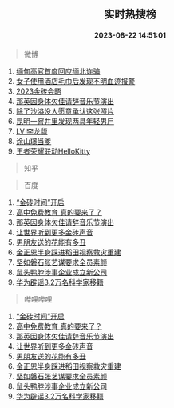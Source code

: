 <div align="center"><h2>实时热搜榜</h2><h4>2023-08-22 14:51:01</h4></div>

> 微博  

1. [缅甸高官首度回应缅北诈骗](https://s.weibo.com/weibo?q=%23%E7%BC%85%E7%94%B8%E9%AB%98%E5%AE%98%E9%A6%96%E5%BA%A6%E5%9B%9E%E5%BA%94%E7%BC%85%E5%8C%97%E8%AF%88%E9%AA%97%23&t=31&band_rank=1&Refer=top)<br />
2. [女子使用酒店毛巾后发现不明血迹报警](https://s.weibo.com/weibo?q=%23%E5%A5%B3%E5%AD%90%E4%BD%BF%E7%94%A8%E9%85%92%E5%BA%97%E6%AF%9B%E5%B7%BE%E5%90%8E%E5%8F%91%E7%8E%B0%E4%B8%8D%E6%98%8E%E8%A1%80%E8%BF%B9%E6%8A%A5%E8%AD%A6%23&t=31&band_rank=2&Refer=top)<br />
3. [2023金砖会晤](https://s.weibo.com/weibo?q=%232023%E9%87%91%E7%A0%96%E4%BC%9A%E6%99%A4%23&t=31&band_rank=3&Refer=top)<br />
4. [那英因身体欠佳请辞音乐节演出](https://s.weibo.com/weibo?q=%23%E9%82%A3%E8%8B%B1%E5%9B%A0%E8%BA%AB%E4%BD%93%E6%AC%A0%E4%BD%B3%E8%AF%B7%E8%BE%9E%E9%9F%B3%E4%B9%90%E8%8A%82%E6%BC%94%E5%87%BA%23&t=31&band_rank=4&Refer=top)<br />
5. [除了沙溢没人愿意承认这张照片](https://s.weibo.com/weibo?q=%E9%99%A4%E4%BA%86%E6%B2%99%E6%BA%A2%E6%B2%A1%E4%BA%BA%E6%84%BF%E6%84%8F%E6%89%BF%E8%AE%A4%E8%BF%99%E5%BC%A0%E7%85%A7%E7%89%87&t=31&band_rank=5&Refer=top)<br />
6. [昆明一窨井里发现两具年轻男尸](https://s.weibo.com/weibo?q=%23%E6%98%86%E6%98%8E%E4%B8%80%E7%AA%A8%E4%BA%95%E9%87%8C%E5%8F%91%E7%8E%B0%E4%B8%A4%E5%85%B7%E5%B9%B4%E8%BD%BB%E7%94%B7%E5%B0%B8%23&t=31&band_rank=6&Refer=top)<br />
7. [LV 李龙馥](https://s.weibo.com/weibo?q=LV%20%E6%9D%8E%E9%BE%99%E9%A6%A5&t=31&band_rank=7&Refer=top)<br />
8. [涂山璟当爹](https://s.weibo.com/weibo?q=%23%E6%B6%82%E5%B1%B1%E7%92%9F%E5%BD%93%E7%88%B9%23&t=31&band_rank=8&Refer=top)<br />
9. [王者荣耀联动HelloKitty](https://s.weibo.com/weibo?q=%23%E7%8E%8B%E8%80%85%E8%8D%A3%E8%80%80%E8%81%94%E5%8A%A8HelloKitty%23&t=31&band_rank=9&Refer=top)<br />

> 知乎  


> 百度  

1. [“金砖时间”开启](https://www.baidu.com/s?wd=%E2%80%9C%E9%87%91%E7%A0%96%E6%97%B6%E9%97%B4%E2%80%9D%E5%BC%80%E5%90%AF&sa=fyb_news&rsv_dl=fyb_news)<br />
2. [高中免费教育 真的要来了？](https://www.baidu.com/s?wd=%E9%AB%98%E4%B8%AD%E5%85%8D%E8%B4%B9%E6%95%99%E8%82%B2+%E7%9C%9F%E7%9A%84%E8%A6%81%E6%9D%A5%E4%BA%86%EF%BC%9F&sa=fyb_news&rsv_dl=fyb_news)<br />
3. [那英因身体欠佳请辞音乐节演出](https://www.baidu.com/s?wd=%E9%82%A3%E8%8B%B1%E5%9B%A0%E8%BA%AB%E4%BD%93%E6%AC%A0%E4%BD%B3%E8%AF%B7%E8%BE%9E%E9%9F%B3%E4%B9%90%E8%8A%82%E6%BC%94%E5%87%BA&sa=fyb_news&rsv_dl=fyb_news)<br />
4. [让世界听到更多金砖声音](https://www.baidu.com/s?wd=%E8%AE%A9%E4%B8%96%E7%95%8C%E5%90%AC%E5%88%B0%E6%9B%B4%E5%A4%9A%E9%87%91%E7%A0%96%E5%A3%B0%E9%9F%B3&sa=fyb_news&rsv_dl=fyb_news)<br />
5. [男朋友送的花能有多丑](https://www.baidu.com/s?wd=%E7%94%B7%E6%9C%8B%E5%8F%8B%E9%80%81%E7%9A%84%E8%8A%B1%E8%83%BD%E6%9C%89%E5%A4%9A%E4%B8%91&sa=fyb_news&rsv_dl=fyb_news)<br />
6. [金正恩半身踩进稻田视察救灾重建](https://www.baidu.com/s?wd=%E9%87%91%E6%AD%A3%E6%81%A9%E5%8D%8A%E8%BA%AB%E8%B8%A9%E8%BF%9B%E7%A8%BB%E7%94%B0%E8%A7%86%E5%AF%9F%E6%95%91%E7%81%BE%E9%87%8D%E5%BB%BA&sa=fyb_news&rsv_dl=fyb_news)<br />
7. [坚如磐石张艺谋要求全员素颜](https://www.baidu.com/s?wd=%E5%9D%9A%E5%A6%82%E7%A3%90%E7%9F%B3%E5%BC%A0%E8%89%BA%E8%B0%8B%E8%A6%81%E6%B1%82%E5%85%A8%E5%91%98%E7%B4%A0%E9%A2%9C&sa=fyb_news&rsv_dl=fyb_news)<br />
8. [鼠头鸭脖涉事企业成立新公司](https://www.baidu.com/s?wd=%E9%BC%A0%E5%A4%B4%E9%B8%AD%E8%84%96%E6%B6%89%E4%BA%8B%E4%BC%81%E4%B8%9A%E6%88%90%E7%AB%8B%E6%96%B0%E5%85%AC%E5%8F%B8&sa=fyb_news&rsv_dl=fyb_news)<br />
9. [华为辟谣3.2万名科学家移籍](https://www.baidu.com/s?wd=%E5%8D%8E%E4%B8%BA%E8%BE%9F%E8%B0%A33.2%E4%B8%87%E5%90%8D%E7%A7%91%E5%AD%A6%E5%AE%B6%E7%A7%BB%E7%B1%8D&sa=fyb_news&rsv_dl=fyb_news)<br />

> 哔哩哔哩  

1. [“金砖时间”开启](https://www.baidu.com/s?wd=%E2%80%9C%E9%87%91%E7%A0%96%E6%97%B6%E9%97%B4%E2%80%9D%E5%BC%80%E5%90%AF&sa=fyb_news&rsv_dl=fyb_news)<br />
2. [高中免费教育 真的要来了？](https://www.baidu.com/s?wd=%E9%AB%98%E4%B8%AD%E5%85%8D%E8%B4%B9%E6%95%99%E8%82%B2+%E7%9C%9F%E7%9A%84%E8%A6%81%E6%9D%A5%E4%BA%86%EF%BC%9F&sa=fyb_news&rsv_dl=fyb_news)<br />
3. [那英因身体欠佳请辞音乐节演出](https://www.baidu.com/s?wd=%E9%82%A3%E8%8B%B1%E5%9B%A0%E8%BA%AB%E4%BD%93%E6%AC%A0%E4%BD%B3%E8%AF%B7%E8%BE%9E%E9%9F%B3%E4%B9%90%E8%8A%82%E6%BC%94%E5%87%BA&sa=fyb_news&rsv_dl=fyb_news)<br />
4. [让世界听到更多金砖声音](https://www.baidu.com/s?wd=%E8%AE%A9%E4%B8%96%E7%95%8C%E5%90%AC%E5%88%B0%E6%9B%B4%E5%A4%9A%E9%87%91%E7%A0%96%E5%A3%B0%E9%9F%B3&sa=fyb_news&rsv_dl=fyb_news)<br />
5. [男朋友送的花能有多丑](https://www.baidu.com/s?wd=%E7%94%B7%E6%9C%8B%E5%8F%8B%E9%80%81%E7%9A%84%E8%8A%B1%E8%83%BD%E6%9C%89%E5%A4%9A%E4%B8%91&sa=fyb_news&rsv_dl=fyb_news)<br />
6. [金正恩半身踩进稻田视察救灾重建](https://www.baidu.com/s?wd=%E9%87%91%E6%AD%A3%E6%81%A9%E5%8D%8A%E8%BA%AB%E8%B8%A9%E8%BF%9B%E7%A8%BB%E7%94%B0%E8%A7%86%E5%AF%9F%E6%95%91%E7%81%BE%E9%87%8D%E5%BB%BA&sa=fyb_news&rsv_dl=fyb_news)<br />
7. [坚如磐石张艺谋要求全员素颜](https://www.baidu.com/s?wd=%E5%9D%9A%E5%A6%82%E7%A3%90%E7%9F%B3%E5%BC%A0%E8%89%BA%E8%B0%8B%E8%A6%81%E6%B1%82%E5%85%A8%E5%91%98%E7%B4%A0%E9%A2%9C&sa=fyb_news&rsv_dl=fyb_news)<br />
8. [鼠头鸭脖涉事企业成立新公司](https://www.baidu.com/s?wd=%E9%BC%A0%E5%A4%B4%E9%B8%AD%E8%84%96%E6%B6%89%E4%BA%8B%E4%BC%81%E4%B8%9A%E6%88%90%E7%AB%8B%E6%96%B0%E5%85%AC%E5%8F%B8&sa=fyb_news&rsv_dl=fyb_news)<br />
9. [华为辟谣3.2万名科学家移籍](https://www.baidu.com/s?wd=%E5%8D%8E%E4%B8%BA%E8%BE%9F%E8%B0%A33.2%E4%B8%87%E5%90%8D%E7%A7%91%E5%AD%A6%E5%AE%B6%E7%A7%BB%E7%B1%8D&sa=fyb_news&rsv_dl=fyb_news)<br />
